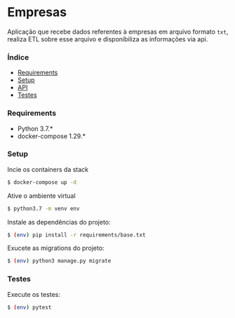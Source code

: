 # Empresas

Aplicação que recebe dados referentes à empresas em arquivo formato `txt`, realiza
ETL sobre esse arquivo e disponibiliza as informações via api.


### Índice

- [Requirements](#requirements)
- [Setup](#setup)
- [API](API.md)
- [Testes](#testes)


### Requirements

- Python 3.7.*
- docker-compose 1.29.*


### Setup

Incie os containers da stack
```bash
$ docker-compose up -d
```

Ative o ambiente virtual
```bash
$ python3.7 -m venv env
```

Instale as dependências do projeto:
```bash
$ (env) pip install -r requirements/base.txt
```

Exucete as migrations do projeto:
```bash
$ (env) python3 manage.py migrate
```


### Testes

Execute os testes:
```bash
$ (env) pytest
```
